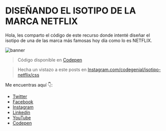 # DISEÑANDO EL ISOTIPO DE LA MARCA **NETFLIX**

Hola, les comparto el código de este recurso donde intenté diseñar el isotipo de una de las marca más famosas hoy día como lo es NETFLIX.

![banner](https://user-images.githubusercontent.com/52186955/90967511-becc0580-e4a5-11ea-8ba4-050a560b3bc4.jpg)

> Código disponible en [Codepen](https://codepen.io/codegenial/pen/rNejVdv)

> Hecha un vistazo a este posts en [Instagram.com/codegenial/isotipo-netflix/css](https://instagram.com/codegenial)

Me encuentras aquí 👇:
- [Twitter](https://twitter.com/codegenial)
- [Facebook](https://facebook.com/codegenial)
- [Instagram](https://instagram.com/codegenial)
- [Linkedin](https://youtube.com/channel/UCpxkVtdfKZk7p3GZUQvkfTA/featured)
- [YouTube](https://youtube.com/codegenial)
- [Codepen](https://codepen.com/codegenial)

